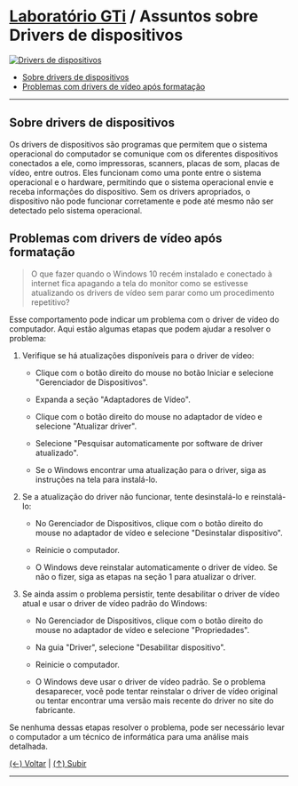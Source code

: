 # [Laboratório GTi](https://github.com/systemboys/GTi_Laboratory#laborat%C3%B3rio-gti "Laboratório GTi") / Assuntos sobre Drivers de dispositivos

[![Drivers de dispositivos](https://github.com/systemboys/GTi_Laboratory/raw/main/Microsoft%20Windows/Microsoft%20Windows%2010/Drivers%20de%20dispositivos/images/drivers_dispositivos.jpg "Drivers de dispositivos")](https://github.com/systemboys/GTi_Laboratory/raw/main/Microsoft%20Windows/Microsoft%20Windows%2010/Drivers%20de%20dispositivos/images/drivers_dispositivos.jpg "Drivers de dispositivos")

- [Sobre drivers de dispositivos](# "Sobre drivers de dispositivos")
- [Problemas com drivers de vídeo após formatação](https://site.com#anchor-link-1 "Problemas com drivers de vídeo após formatação")

---

## Sobre drivers de dispositivos

Os drivers de dispositivos são programas que permitem que o sistema operacional do computador se comunique com os diferentes dispositivos conectados a ele, como impressoras, scanners, placas de som, placas de vídeo, entre outros. Eles funcionam como uma ponte entre o sistema operacional e o hardware, permitindo que o sistema operacional envie e receba informações do dispositivo. Sem os drivers apropriados, o dispositivo não pode funcionar corretamente e pode até mesmo não ser detectado pelo sistema operacional.

## Problemas com drivers de vídeo após formatação

> O que fazer quando o Windows 10 recém instalado e conectado à internet fica apagando a tela do monitor como se estivesse atualizando os drivers de vídeo sem parar como um procedimento repetitivo?

Esse comportamento pode indicar um problema com o driver de vídeo do computador. Aqui estão algumas etapas que podem ajudar a resolver o problema:

1. Verifique se há atualizações disponíveis para o driver de vídeo:

    - Clique com o botão direito do mouse no botão Iniciar e selecione "Gerenciador de Dispositivos".

    - Expanda a seção "Adaptadores de Vídeo".
    
    - Clique com o botão direito do mouse no adaptador de vídeo e selecione "Atualizar driver".

    - Selecione "Pesquisar automaticamente por software de driver atualizado".

    - Se o Windows encontrar uma atualização para o driver, siga as instruções na tela para instalá-lo.

2. Se a atualização do driver não funcionar, tente desinstalá-lo e reinstalá-lo:

    - No Gerenciador de Dispositivos, clique com o botão direito do mouse no adaptador de vídeo e selecione "Desinstalar dispositivo".

    - Reinicie o computador.

    - O Windows deve reinstalar automaticamente o driver de vídeo. Se não o fizer, siga as etapas na seção 1 para atualizar o driver.

3. Se ainda assim o problema persistir, tente desabilitar o driver de vídeo atual e usar o driver de vídeo padrão do Windows:

    - No Gerenciador de Dispositivos, clique com o botão direito do mouse no adaptador de vídeo e selecione "Propriedades".
    
    - Na guia "Driver", selecione "Desabilitar dispositivo".
    
    - Reinicie o computador.
    
    - O Windows deve usar o driver de vídeo padrão. Se o problema desaparecer, você pode tentar reinstalar o driver de vídeo original ou tentar encontrar uma versão mais recente do driver no site do fabricante.

Se nenhuma dessas etapas resolver o problema, pode ser necessário levar o computador a um técnico de informática para uma análise mais detalhada.

[(&larr;) Voltar](https://github.com/systemboys/GTi_Laboratory#laborat%C3%B3rio-gti "Voltar ao SumÃ¡rio") | 
[(&uarr;) Subir](#assunto "Subir para o topo")

---
